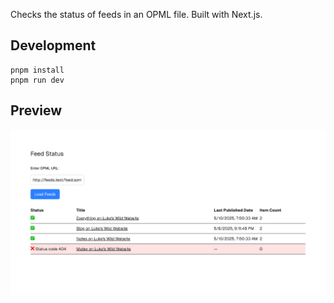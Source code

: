 Checks the status of feeds in an OPML file. Built with Next.js.

## Development
```
pnpm install
pnpm run dev
```

## Preview

![](screenshot.png)